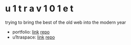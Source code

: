 # u 1 t r a v 1 0 1 e t

trying to bring the best of the old web into the modern year

- portfolio: [link](https://u1trav101.net) [repo](https://github.com/u1trav101/u1trav101.github.io)
- u1traspace: [link](https://u1tra.space) [repo](https://github.com/u1trav101/u1traspace)
